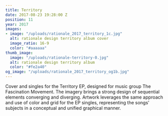 ```yaml
---
title: Territory
date: 2017-08-23 19:28:00 Z
position: 11
year: 2017
images:
- image: "/uploads/rationale_2017_territory_1c.jpg"
  alt: rationale design territory album cover
  image_ratio: 16-9
  color: "#aaaaaa"
thumb_image:
  image: "/uploads/rationale-territory-0.jpg"
  alt: rationale design territory album
  color: "#fe2a40"
og_image: "/uploads/rationale_2017_territory_og1b.jpg"
---
```


Cover and singles for the Territory EP, designed for music group The Fascination Movement. The imagery brings a strong design of sequential elements converging and diverging. Artwork leverages the same approach and use of color and grid for the EP singles, representing the songs’ subjects in a conceptual and unified graphical manner.